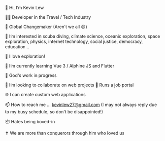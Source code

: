👋 Hi, I’m Kevin Lew

👨‍💻 Developer in the Travel / Tech Industry

🌈 Global Changemaker (Aren't we all 😊)

👀 I’m interested in scuba diving, climate science, oceanic exploration, space exploration, physics, internet technology, social justice, democracy, education ..

🧡 I love exploration!

🌱 I’m currently learning Vue 3 / Alphine JS and Flutter

🙏 God's work in progress

💞️ I’m looking to collaborate on web projects
💼 Runs a job portal

🌐 I can create custom web applications

📫 How to reach me ... kevinlew27@gmail.com (I may not always reply due to my busy schedule, so don't be disappointed!)

📦 Hates being boxed-in

✝️ We are more than conquerors through him who loved us

<!---
lewweiming/lewweiming is a ✨ special ✨ repository because its `README.md` (this file) appears on your GitHub profile.
You can click the Preview link to take a look at your changes.
--->
